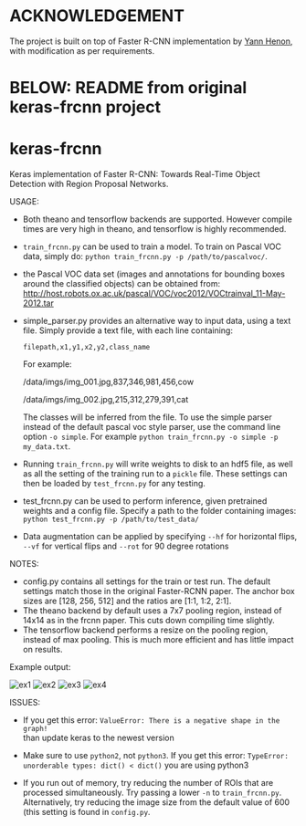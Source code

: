 # ACKNOWLEDGEMENT

The project is built on top of Faster R-CNN implementation by [Yann Henon](https://github.com/yhenon/keras-frcnn), with modification as per requirements.



# BELOW: README from original keras-frcnn project


# keras-frcnn
Keras implementation of Faster R-CNN: Towards Real-Time Object Detection with Region Proposal Networks.


USAGE:
- Both theano and tensorflow backends are supported. However compile times are very high in theano, and tensorflow is highly recommended.
- `train_frcnn.py` can be used to train a model. To train on Pascal VOC data, simply do:
`python train_frcnn.py -p /path/to/pascalvoc/`. 
- the Pascal VOC data set (images and annotations for bounding boxes around the classified objects) can be obtained from: http://host.robots.ox.ac.uk/pascal/VOC/voc2012/VOCtrainval_11-May-2012.tar
- simple_parser.py provides an alternative way to input data, using a text file. Simply provide a text file, with each
line containing:

    `filepath,x1,y1,x2,y2,class_name`

    For example:

    /data/imgs/img_001.jpg,837,346,981,456,cow
    
    /data/imgs/img_002.jpg,215,312,279,391,cat

    The classes will be inferred from the file. To use the simple parser instead of the default pascal voc style parser,
    use the command line option `-o simple`. For example `python train_frcnn.py -o simple -p my_data.txt`.

- Running `train_frcnn.py` will write weights to disk to an hdf5 file, as well as all the setting of the training run to a `pickle` file. These
settings can then be loaded by `test_frcnn.py` for any testing.

- test_frcnn.py can be used to perform inference, given pretrained weights and a config file. Specify a path to the folder containing
images:
    `python test_frcnn.py -p /path/to/test_data/`
- Data augmentation can be applied by specifying `--hf` for horizontal flips, `--vf` for vertical flips and `--rot` for 90 degree rotations



NOTES:
- config.py contains all settings for the train or test run. The default settings match those in the original Faster-RCNN
paper. The anchor box sizes are [128, 256, 512] and the ratios are [1:1, 1:2, 2:1].
- The theano backend by default uses a 7x7 pooling region, instead of 14x14 as in the frcnn paper. This cuts down compiling time slightly.
- The tensorflow backend performs a resize on the pooling region, instead of max pooling. This is much more efficient and has little impact on results.


Example output:

![ex1](http://i.imgur.com/7Lmb2RC.png)
![ex2](http://i.imgur.com/h58kCIV.png)
![ex3](http://i.imgur.com/EbvGBaG.png)
![ex4](http://i.imgur.com/i5UAgLb.png)

ISSUES:

- If you get this error:
`ValueError: There is a negative shape in the graph!`    
    than update keras to the newest version

- Make sure to use `python2`, not `python3`. If you get this error:
`TypeError: unorderable types: dict() < dict()` you are using python3

- If you run out of memory, try reducing the number of ROIs that are processed simultaneously. Try passing a lower `-n` to `train_frcnn.py`. Alternatively, try reducing the image size from the default value of 600 (this setting is found in `config.py`.
